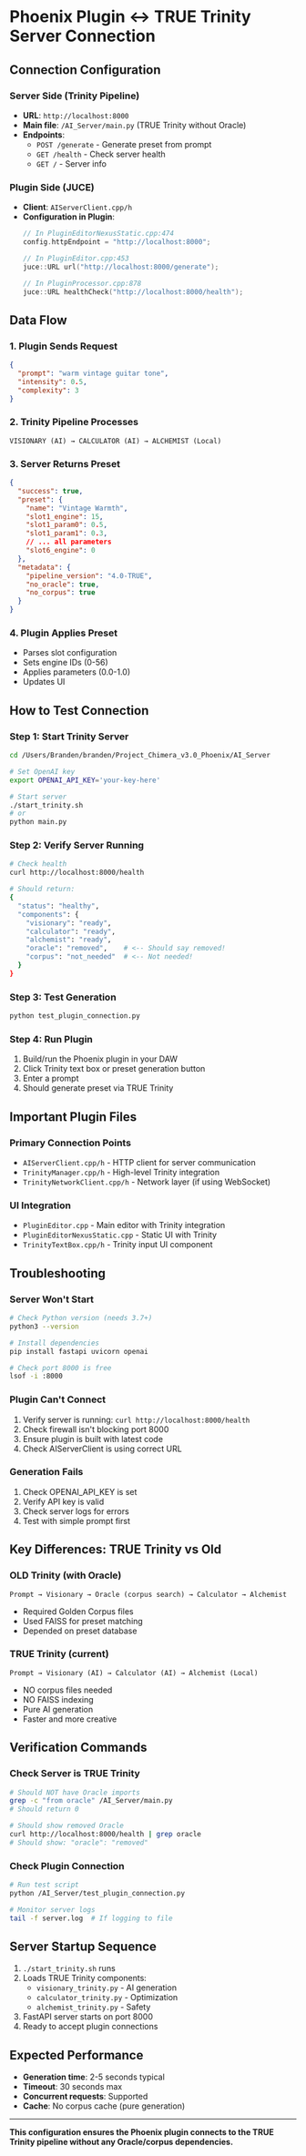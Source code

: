 # Phoenix Plugin ↔ TRUE Trinity Server Connection

## Connection Configuration

### Server Side (Trinity Pipeline)
- **URL**: `http://localhost:8000`
- **Main file**: `/AI_Server/main.py` (TRUE Trinity without Oracle)
- **Endpoints**:
  - `POST /generate` - Generate preset from prompt
  - `GET /health` - Check server health
  - `GET /` - Server info

### Plugin Side (JUCE)
- **Client**: `AIServerClient.cpp/h`
- **Configuration in Plugin**:
  ```cpp
  // In PluginEditorNexusStatic.cpp:474
  config.httpEndpoint = "http://localhost:8000";
  
  // In PluginEditor.cpp:453
  juce::URL url("http://localhost:8000/generate");
  
  // In PluginProcessor.cpp:878
  juce::URL healthCheck("http://localhost:8000/health");
  ```

## Data Flow

### 1. Plugin Sends Request
```json
{
  "prompt": "warm vintage guitar tone",
  "intensity": 0.5,
  "complexity": 3
}
```

### 2. Trinity Pipeline Processes
```
VISIONARY (AI) → CALCULATOR (AI) → ALCHEMIST (Local)
```

### 3. Server Returns Preset
```json
{
  "success": true,
  "preset": {
    "name": "Vintage Warmth",
    "slot1_engine": 15,
    "slot1_param0": 0.5,
    "slot1_param1": 0.3,
    // ... all parameters
    "slot6_engine": 0
  },
  "metadata": {
    "pipeline_version": "4.0-TRUE",
    "no_oracle": true,
    "no_corpus": true
  }
}
```

### 4. Plugin Applies Preset
- Parses slot configuration
- Sets engine IDs (0-56)
- Applies parameters (0.0-1.0)
- Updates UI

## How to Test Connection

### Step 1: Start Trinity Server
```bash
cd /Users/Branden/branden/Project_Chimera_v3.0_Phoenix/AI_Server

# Set OpenAI key
export OPENAI_API_KEY='your-key-here'

# Start server
./start_trinity.sh
# or
python main.py
```

### Step 2: Verify Server Running
```bash
# Check health
curl http://localhost:8000/health

# Should return:
{
  "status": "healthy",
  "components": {
    "visionary": "ready",
    "calculator": "ready", 
    "alchemist": "ready",
    "oracle": "removed",    # <-- Should say removed!
    "corpus": "not_needed"  # <-- Not needed!
  }
}
```

### Step 3: Test Generation
```bash
python test_plugin_connection.py
```

### Step 4: Run Plugin
1. Build/run the Phoenix plugin in your DAW
2. Click Trinity text box or preset generation button
3. Enter a prompt
4. Should generate preset via TRUE Trinity

## Important Plugin Files

### Primary Connection Points
- `AIServerClient.cpp/h` - HTTP client for server communication
- `TrinityManager.cpp/h` - High-level Trinity integration
- `TrinityNetworkClient.cpp/h` - Network layer (if using WebSocket)

### UI Integration
- `PluginEditor.cpp` - Main editor with Trinity integration
- `PluginEditorNexusStatic.cpp` - Static UI with Trinity
- `TrinityTextBox.cpp/h` - Trinity input UI component

## Troubleshooting

### Server Won't Start
```bash
# Check Python version (needs 3.7+)
python3 --version

# Install dependencies
pip install fastapi uvicorn openai

# Check port 8000 is free
lsof -i :8000
```

### Plugin Can't Connect
1. Verify server is running: `curl http://localhost:8000/health`
2. Check firewall isn't blocking port 8000
3. Ensure plugin is built with latest code
4. Check AIServerClient is using correct URL

### Generation Fails
1. Check OPENAI_API_KEY is set
2. Verify API key is valid
3. Check server logs for errors
4. Test with simple prompt first

## Key Differences: TRUE Trinity vs Old

### OLD Trinity (with Oracle)
```
Prompt → Visionary → Oracle (corpus search) → Calculator → Alchemist
```
- Required Golden Corpus files
- Used FAISS for preset matching
- Depended on preset database

### TRUE Trinity (current)
```
Prompt → Visionary (AI) → Calculator (AI) → Alchemist (Local)
```
- NO corpus files needed
- NO FAISS indexing
- Pure AI generation
- Faster and more creative

## Verification Commands

### Check Server is TRUE Trinity
```bash
# Should NOT have Oracle imports
grep -c "from oracle" /AI_Server/main.py
# Should return 0

# Should show removed Oracle
curl http://localhost:8000/health | grep oracle
# Should show: "oracle": "removed"
```

### Check Plugin Connection
```bash
# Run test script
python /AI_Server/test_plugin_connection.py

# Monitor server logs
tail -f server.log  # If logging to file
```

## Server Startup Sequence

1. `./start_trinity.sh` runs
2. Loads TRUE Trinity components:
   - `visionary_trinity.py` - AI generation
   - `calculator_trinity.py` - Optimization
   - `alchemist_trinity.py` - Safety
3. FastAPI server starts on port 8000
4. Ready to accept plugin connections

## Expected Performance

- **Generation time**: 2-5 seconds typical
- **Timeout**: 30 seconds max
- **Concurrent requests**: Supported
- **Cache**: No corpus cache (pure generation)

---

**This configuration ensures the Phoenix plugin connects to the TRUE Trinity pipeline without any Oracle/corpus dependencies.**
